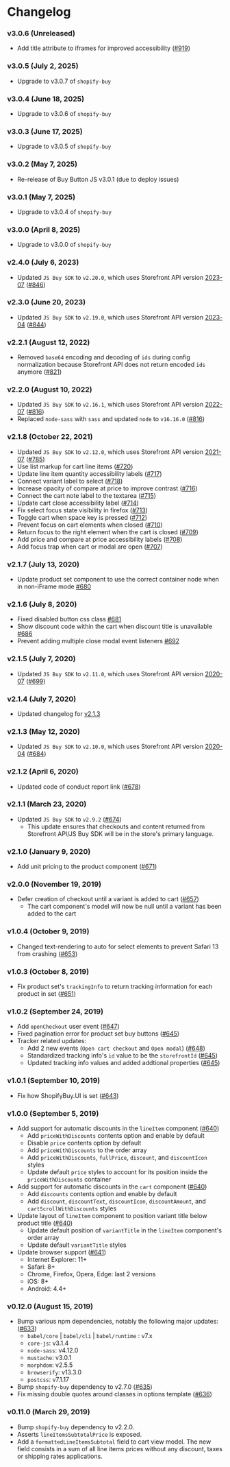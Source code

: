 # Changelog
### v3.0.6 (Unreleased)
- Add title attribute to iframes for improved accessibility ([#919](https://github.com/Shopify/buy-button-js/pull/919))

### v3.0.5 (July 2, 2025)
- Upgrade to v3.0.7 of `shopify-buy`

### v3.0.4 (June 18, 2025)
- Upgrade to v3.0.6 of `shopify-buy`

### v3.0.3 (June 17, 2025)
- Upgrade to v3.0.5 of `shopify-buy`

### v3.0.2 (May 7, 2025)
- Re-release of Buy Button JS v3.0.1 (due to deploy issues)

### v3.0.1 (May 7, 2025)
- Upgrade to v3.0.4 of `shopify-buy`

### v3.0.0 (April 8, 2025)
- Upgrade to v3.0.0 of `shopify-buy`

### v2.4.0 (July 6, 2023)

- Updated `JS Buy SDK` to `v2.20.0`, which uses Storefront API version [2023-07](https://shopify.dev/docs/api/release-notes/2023-07) ([#846](https://github.com/Shopify/buy-button-js/pull/846))

### v2.3.0 (June 20, 2023)

- Updated `JS Buy SDK` to `v2.19.0`, which uses Storefront API version [2023-04](https://shopify.dev/docs/api/release-notes/2023-04) ([#844](https://github.com/Shopify/buy-button-js/pull/844))

### v2.2.1 (August 12, 2022)

- Removed `base64` encoding and decoding of `ids` during config normalization because Storefront API does not return encoded `ids` anymore ([#821](https://github.com/Shopify/buy-button-js/pull/821))

### v2.2.0 (August 10, 2022)

- Updated `JS Buy SDK` to `v2.16.1`, which uses Storefront API version [2022-07](https://shopify.dev/concepts/about-apis/versioning/release-notes/2022-07) ([#816](https://github.com/Shopify/buy-button-js/pull/816))
- Replaced `node-sass` with `sass` and updated `node` to `v16.16.0` ([#816](https://github.com/Shopify/buy-button-js/pull/816))

### v2.1.8 (October 22, 2021)

- Updated `JS Buy SDK` to `v2.12.0`, which uses Storefront API version [2021-07](https://shopify.dev/concepts/about-apis/versioning/release-notes/2021-07) ([#785](https://github.com/Shopify/buy-button-js/pull/785))
- Use list markup for cart line items ([#720](https://github.com/Shopify/buy-button-js/pull/720))
- Update line item quantity accessibility labels ([#717](https://github.com/Shopify/buy-button-js/pull/717))
- Connect variant label to select ([#718](https://github.com/Shopify/buy-button-js/pull/718))
- Increase opacity of compare at price to improve contrast ([#716](https://github.com/Shopify/buy-button-js/pull/716))
- Connect the cart note label to the textarea ([#715](https://github.com/Shopify/buy-button-js/pull/715))
- Update cart close accessibility label ([#714](https://github.com/Shopify/buy-button-js/pull/714))
- Fix select focus state visibility in firefox ([#713](https://github.com/Shopify/buy-button-js/pull/713))
- Toggle cart when space key is pressed ([#712](https://github.com/Shopify/buy-button-js/pull/712))
- Prevent focus on cart elements when closed ([#710](https://github.com/Shopify/buy-button-js/pull/710))
- Return focus to the right element when the cart is closed ([#709](https://github.com/Shopify/buy-button-js/pull/709))
- Add price and compare at price accessibility labels ([#708](https://github.com/Shopify/buy-button-js/pull/708))
- Add focus trap when cart or modal are open ([#707](https://github.com/Shopify/buy-button-js/pull/707))

### v2.1.7 (July 13, 2020)

- Update product set component to use the correct container node when in non-iFrame mode [#680](https://github.com/Shopify/buy-button-js/pull/680)

### v2.1.6 (July 8, 2020)

- Fixed disabled button css class [#681](https://github.com/shopify/buy-button-js/pull/681)
- Show discount code within the cart when discount title is unavailable [#686](https://github.com/Shopify/buy-button-js/pull/686)
- Prevent adding multiple close modal event listeners [#692](https://github.com/shopify/buy-button-js/pull/692)

### v2.1.5 (July 7, 2020)

- Updated `JS Buy SDK` to `v2.11.0`, which uses Storefront API version [2020-07](https://shopify.dev/concepts/about-apis/versioning/release-notes/2020-07) ([#699](https://github.com/Shopify/buy-button-js/pull/699))

### v2.1.4 (July 7, 2020)

- Updated changelog for [v2.1.3](https://github.com/Shopify/buy-button-js/pull/685)

### v2.1.3 (May 12, 2020)

- Updated `JS Buy SDK` to `v2.10.0`, which uses Storefront API version [2020-04](https://shopify.dev/concepts/about-apis/versioning/release-notes/2020-04) ([#684](https://github.com/Shopify/buy-button-js/pull/684))

### v2.1.2 (April 6, 2020)

- Updated code of conduct report link ([#678](https://github.com/Shopify/buy-button-js/pull/678))

### v2.1.1 (March 23, 2020)

- Updated `JS Buy SDK` to `v2.9.2` ([#674](https://github.com/Shopify/buy-button-js/pull/674))
  - This update ensures that checkouts and content returned from Storefront API/JS Buy SDK will be in the store's primary language.

### v2.1.0 (January 9, 2020)

- Add unit pricing to the product component ([#671](https://github.com/Shopify/buy-button-js/pull/671))

### v2.0.0 (November 19, 2019)

- Defer creation of checkout until a variant is added to cart ([#657](https://github.com/Shopify/buy-button-js/pull/657))
  - The cart component's model will now be null until a variant has been added to the cart

### v1.0.4 (October 9, 2019)

- Changed text-rendering to auto for select elements to prevent Safari 13 from crashing ([#653](https://github.com/Shopify/buy-button-js/pull/653))

### v1.0.3 (October 8, 2019)

- Fix product set's `trackingInfo` to return tracking information for each product in set ([#651](https://github.com/Shopify/buy-button-js/pull/651))

### v1.0.2 (September 24, 2019)

- Add `openCheckout` user event ([#647](https://github.com/Shopify/buy-button-js/pull/647))
- Fixed pagination error for product set buy buttons ([#645](https://github.com/Shopify/buy-button-js/pull/645))
- Tracker related updates:
  - Add 2 new events (`Open cart checkout` and `Open modal`) ([#648](https://github.com/Shopify/buy-button-js/pull/648))
  - Standardized tracking info's `id` value to be the `storefrontId` ([#645](https://github.com/Shopify/buy-button-js/pull/645))
  - Updated tracking info values and added addtional properties ([#645](https://github.com/Shopify/buy-button-js/pull/645))

### v1.0.1 (September 10, 2019)

- Fix how ShopifyBuy.UI is set ([#643](https://github.com/Shopify/buy-button-js/pull/643))

### v1.0.0 (September 5, 2019)

- Add support for automatic discounts in the `lineItem` component ([#640](https://github.com/Shopify/buy-button-js/pull/640))
  - Add `priceWithDiscounts` contents option and enable by default
  - Disable `price` contents option by default
  - Add `priceWithDiscounts` to the order array
  - Add `priceWithDiscounts`, `fullPrice`, `discount`, and `discountIcon` styles
  - Update default `price` styles to account for its position inside the `priceWithDiscounts` container
- Add support for automatic discounts in the `cart` component ([#640](https://github.com/Shopify/buy-button-js/pull/640))
  - Add `discounts` contents option and enable by default
  - Add `discount`, `discountText`, `discountIcon`, `discountAmount`, and `cartScrollWithDiscounts` styles
- Update layout of `lineItem` component to position variant title below product title ([#640](https://github.com/Shopify/buy-button-js/pull/640))
  - Update default position of `variantTitle` in the `lineItem` component's order array
  - Update default `variantTitle` styles
- Update browser support ([#641](https://github.com/Shopify/buy-button-js/pull/641))
  - Internet Explorer: 11+
  - Safari: 8+
  - Chrome, Firefox, Opera, Edge: last 2 versions
  - iOS: 8+
  - Android: 4.4+

### v0.12.0 (August 15, 2019)

- Bump various npm dependencies, notably the following major updates: ([#633](https://github.com/Shopify/buy-button-js/pull/633))
  - `babel/core` | `babel/cli` | `babel/runtime` : v7.x
  - `core-js`: v3.1.4
  - `node-sass`: v4.12.0
  - `mustache`: v3.0.1
  - `morphdom`: v2.5.5
  - `browserify`: v13.3.0
  - `postcss`: v7.1.17
- Bump `shopify-buy` dependency to v2.7.0 ([#635](https://github.com/Shopify/buy-button-js/pull/635))
- Fix missing double quotes around classes in options template ([#636](https://github.com/Shopify/buy-button-js/pull/636))

### v0.11.0 (March 29, 2019)

- Bump `shopify-buy` dependency to v2.2.0.
- Asserts `lineItemsSubtotalPrice` is exposed.
- Add a `formattedLineItemsSubtotal` field to cart view model. The new field consists in a sum of all line items prices without any discount, taxes or shipping rates applications.

